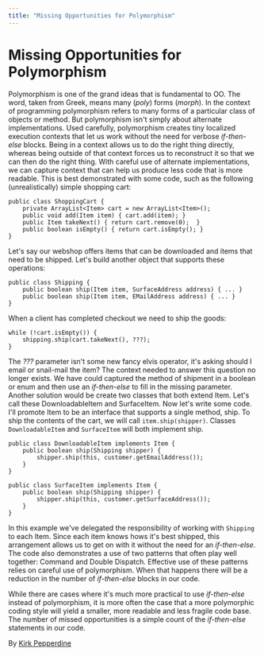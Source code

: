 ```yaml
---
title: "Missing Opportunities for Polymorphism"
---
```


# Missing Opportunities for Polymorphism

Polymorphism is one of the grand ideas that is fundamental to OO. The word, taken from Greek, means many (*poly*) forms (*morph*). In the context of programming polymorphism refers to many forms of a particular class of objects or method. But polymorphism isn't simply about alternate implementations. Used carefully, polymorphism creates tiny localized execution contexts that let us work without the need for verbose *if-then-else* blocks. Being in a context allows us to do the right thing directly, whereas being outside of that context forces us to reconstruct it so that we can then do the right thing. With careful use of alternate implementations, we can capture context that can help us produce less code that is more readable. This is best demonstrated with some code, such as the following (unrealistically) simple shopping cart:

```
public class ShoppingCart {
    private ArrayList<Item> cart = new ArrayList<Item>();
    public void add(Item item) { cart.add(item); }
    public Item takeNext() { return cart.remove(0);  }
    public boolean isEmpty() { return cart.isEmpty(); }
}
```

Let's say our webshop offers items that can be downloaded and items that need to be shipped. Let's build another object that supports these operations:

```
public class Shipping {
    public boolean ship(Item item, SurfaceAddress address) { ... }
    public boolean ship(Item item, EMailAddress address) { ... }
}
```

When a client has completed checkout we need to ship the goods:

```
while (!cart.isEmpty()) {
    shipping.ship(cart.takeNext(), ???);
}
```

The *???* parameter isn't some new fancy elvis operator, it's asking should I email or snail-mail the item? The context needed to answer this question no longer exists. We have could captured the method of shipment in a boolean or enum and then use an *if-then-else* to fill in the missing parameter. Another solution would be create two classes that both extend Item. Let's call these DownloadableItem and SurfaceItem. Now let's write some code. I'll promote Item to be an interface that supports a single method, ship. To ship the contents of the cart, we will call `item.ship(shipper)`. Classes `DownloadableItem` and `SurfaceItem` will both implement ship.

```
public class DownloadableItem implements Item {
    public boolean ship(Shipping shipper) {
        shipper.ship(this, customer.getEmailAddress());
    }
}

public class SurfaceItem implements Item {
    public boolean ship(Shipping shipper) {
        shipper.ship(this, customer.getSurfaceAddress());
    }
}
```

In this example we've delegated the responsibility of working with `Shipping` to each Item. Since each item knows hows it's best shipped, this arrangement allows us to get on with it without the need for an *if-then-else*. The code also demonstrates a use of two patterns that often play well together: Command and Double Dispatch. Effective use of these patterns relies on careful use of polymorphism. When that happens there will be a reduction in the number of *if-then-else* blocks in our code.

While there are cases where it's much more practical to use *if-then-else* instead of polymorphism, it is more often the case that a more polymorphic coding style will yield a smaller, more readable and less fragile code base. The number of missed opportunities is a simple count of the *if-then-else* statements in our code.

By [Kirk Pepperdine](http://programmer.97things.oreilly.com/wiki/index.php/Kirk_Pepperdine)

